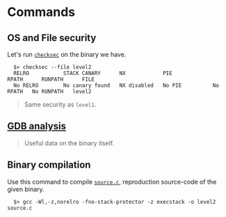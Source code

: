 # Commands

## OS and File security

Let's run [`checksec`](https://www.systutorials.com/docs/linux/man/7-checksec/) on the binary we have.

```shell
  $> checksec --file level2
  RELRO           STACK CANARY      NX            PIE             RPATH      RUNPATH      FILE
  No RELRO        No canary found   NX disabled   No PIE          No RPATH   No RUNPATH   level2
```

> Same security as `level1`.

## [GDB analysis](./gdb.md)

> Useful data on the binary itself.

## Binary compilation

Use this command to compile [`source.c`](../source.c), reproduction source-code of the given binary.

```shell
  $> gcc -Wl,-z,norelro -fno-stack-protector -z execstack -o level2 source.c
```